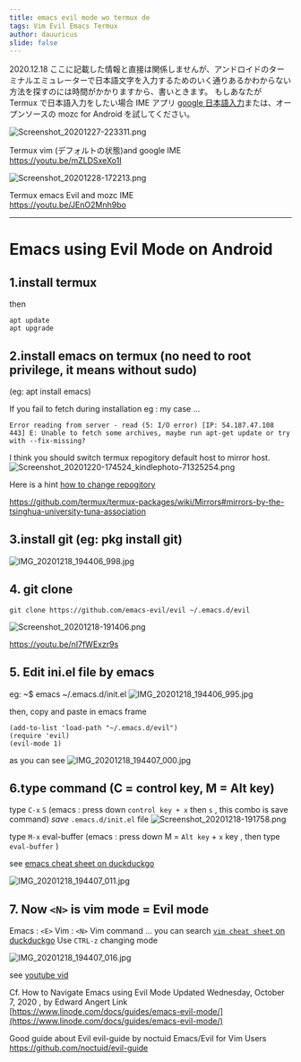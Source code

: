 ```yaml
---
title: emacs evil mode wo termux de
tags: Vim Evil Emacs Termux
author: dauuricus
slide: false
---
```

2020.12.18
ここに記載した情報と直接は関係しませんが、アンドロイドのターミナルエミュレーターで日本語文字を入力するためのいく通りあるかわからない方法を探すのには時間がかかりますから、書いときます。
もしあなたが Termux で日本語入力をしたい場合 IME アプリ [google 日本語入力](https://www.google.co.jp/ime/ "google 日本語入力")または、オープンソースの mozc for Android を試してください。

![Screenshot_20201227-223311.png](https://qiita-image-store.s3.ap-northeast-1.amazonaws.com/0/225786/bee7c692-9adf-0512-0150-169239e2dc0c.png)


Termux vim (デフォルトの状態)and google IME 
https://youtu.be/mZLDSxeXo1I

![Screenshot_20201228-172213.png](https://qiita-image-store.s3.ap-northeast-1.amazonaws.com/0/225786/e18b2144-d26a-4348-7160-d880ba7c25b5.png)

Termux emacs Evil and mozc IME       
https://youtu.be/JEnO2Mnh9bo

---

# Emacs using Evil Mode on Android

## 1.install termux
then

```
apt update
apt upgrade
```

## 2.install emacs on termux (no need to root privilege, it means without sudo)
(eg: apt install emacs)

If you fail to fetch during installation
eg :
my case ...

```shell_session
Error reading from server - read (5: I/O error) [IP: 54.187.47.108 443] E: Unable to fetch some archives, maybe run apt-get update or try with --fix-missing?
```

I think you should switch termux repogitory default host to
mirror host.
![Screenshot_20201220-174524_kindlephoto-71325254.png](https://qiita-image-store.s3.ap-northeast-1.amazonaws.com/0/225786/bbd0cc96-c6c6-ccf4-07d9-122037e4d2d7.png)


Here is a hint
[how to change repogitory](https://youtu.be/nCaYiozDRNE)

https://github.com/termux/termux-packages/wiki/Mirrors#mirrors-by-the-tsinghua-university-tuna-association

## 3.install git (eg: pkg install git)
![IMG_20201218_194406_998.jpg](https://qiita-image-store.s3.ap-northeast-1.amazonaws.com/0/225786/40228de9-7d00-7ae9-5490-ee0264f3a66c.jpeg)

## 4. git clone

```shell_session
git clone https://github.com/emacs-evil/evil ~/.emacs.d/evil
```
![Screenshot_20201218-191406.png](https://qiita-image-store.s3.ap-northeast-1.amazonaws.com/0/225786/3fc71d8b-bdd9-98e6-179b-7188d2aa1fc5.png)

https://youtu.be/nI7fWExzr9s

## 5. Edit ini.el file by emacs 
eg:
~$ emacs ~/.emacs.d/init.el
![IMG_20201218_194406_995.jpg](https://qiita-image-store.s3.ap-northeast-1.amazonaws.com/0/225786/54bb5713-6650-d715-02a6-f8547be87df8.jpeg)


then,
copy and paste in emacs frame

```
(add-to-list 'load-path "~/.emacs.d/evil")
(require 'evil)
(evil-mode 1)
```

as you can see
![IMG_20201218_194407_000.jpg](https://qiita-image-store.s3.ap-northeast-1.amazonaws.com/0/225786/9cd35ff3-dae4-95ce-222d-ffd8c0654faf.jpeg)
## 6.type command (C = control key, M = Alt key)
type
`C-x` `S`
(emacs : press down `control key + x` then `s` , this combo is save command)
*save*
`.emacs.d/init.el` file
![Screenshot_20201218-191758.png](https://qiita-image-store.s3.ap-northeast-1.amazonaws.com/0/225786/b48f4d38-e84e-92af-51e2-74e64af49af6.png)


type 
`M-x` eval-buffer
(emacs : press down M = `Alt key` + `x` key , then type `eval-buffer` )

see [emacs cheat sheet on duckduckgo](https://duckduckgo.com/?q=emacs+cheatsheet&ia=cheatsheet&iax=cheatsheet)

![IMG_20201218_194407_011.jpg](https://qiita-image-store.s3.ap-northeast-1.amazonaws.com/0/225786/50cdc064-cf1a-b558-3202-1bb7e81b8da9.jpeg)
## 7. Now `<N>` is vim mode = Evil mode
Emacs : `<E>`
Vim : `<N>`
Vim command ... you can search [`vim cheat sheet` on duckduckgo](
https://duckduckgo.com/?q=vim+cheatsheet&ia=cheatsheet&iax=1)
Use `CTRL-z` changing mode

![IMG_20201218_194407_016.jpg](https://qiita-image-store.s3.ap-northeast-1.amazonaws.com/0/225786/482ca3b8-9e51-8e0b-3a91-c6a601018484.jpeg)

see [youtube vid](https://youtu.be/nbC5HC_NJy0)

Cf.
How to Navigate Emacs using Evil Mode
Updated Wednesday, October 7, 2020 , by Edward Angert
Link 
[https://www.linode.com/docs/guides/emacs-evil-mode/](https://www.linode.com/docs/guides/emacs-evil-mode/)

Good guide about Evil
evil-guide by noctuid
Emacs/Evil for Vim Users
https://github.com/noctuid/evil-guide
